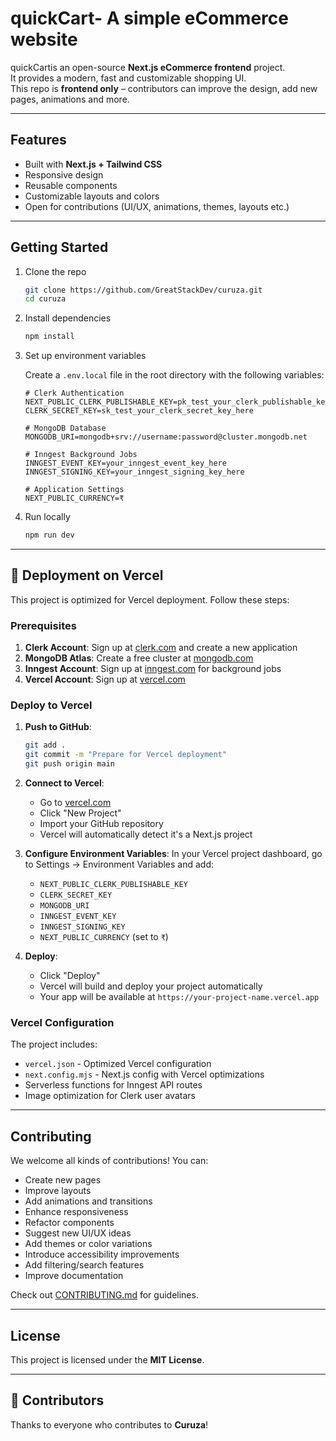 # quickCart- A simple eCommerce website

quickCartis an open-source **Next.js eCommerce frontend** project.  
It provides a modern, fast and customizable shopping UI.  
This repo is **frontend only** – contributors can improve the design, add new pages, animations and more.

---

## Features

-   Built with **Next.js + Tailwind CSS**
-   Responsive design
-   Reusable components
-   Customizable layouts and colors
-   Open for contributions (UI/UX, animations, themes, layouts etc.)

---

## Getting Started

1. Clone the repo

    ```bash
    git clone https://github.com/GreatStackDev/curuza.git
    cd curuza
    ```

2. Install dependencies

    ```bash
    npm install
    ```

3. Set up environment variables

    Create a `.env.local` file in the root directory with the following variables:

    ```env
    # Clerk Authentication
    NEXT_PUBLIC_CLERK_PUBLISHABLE_KEY=pk_test_your_clerk_publishable_key_here
    CLERK_SECRET_KEY=sk_test_your_clerk_secret_key_here

    # MongoDB Database
    MONGODB_URI=mongodb+srv://username:password@cluster.mongodb.net

    # Inngest Background Jobs
    INNGEST_EVENT_KEY=your_inngest_event_key_here
    INNGEST_SIGNING_KEY=your_inngest_signing_key_here

    # Application Settings
    NEXT_PUBLIC_CURRENCY=₹
    ```

4. Run locally

    ```bash
    npm run dev
    ```

---

## 🚀 Deployment on Vercel

This project is optimized for Vercel deployment. Follow these steps:

### Prerequisites

1. **Clerk Account**: Sign up at [clerk.com](https://clerk.com) and create a new application
2. **MongoDB Atlas**: Create a free cluster at [mongodb.com](https://mongodb.com)
3. **Inngest Account**: Sign up at [inngest.com](https://inngest.com) for background jobs
4. **Vercel Account**: Sign up at [vercel.com](https://vercel.com)

### Deploy to Vercel

1. **Push to GitHub**:
   ```bash
   git add .
   git commit -m "Prepare for Vercel deployment"
   git push origin main
   ```

2. **Connect to Vercel**:
   - Go to [vercel.com](https://vercel.com)
   - Click "New Project"
   - Import your GitHub repository
   - Vercel will automatically detect it's a Next.js project

3. **Configure Environment Variables**:
   In your Vercel project dashboard, go to Settings → Environment Variables and add:
   - `NEXT_PUBLIC_CLERK_PUBLISHABLE_KEY`
   - `CLERK_SECRET_KEY`
   - `MONGODB_URI`
   - `INNGEST_EVENT_KEY`
   - `INNGEST_SIGNING_KEY`
   - `NEXT_PUBLIC_CURRENCY` (set to `₹`)

4. **Deploy**:
   - Click "Deploy"
   - Vercel will build and deploy your project automatically
   - Your app will be available at `https://your-project-name.vercel.app`

### Vercel Configuration

The project includes:
- `vercel.json` - Optimized Vercel configuration
- `next.config.mjs` - Next.js config with Vercel optimizations
- Serverless functions for Inngest API routes
- Image optimization for Clerk user avatars

---

## Contributing

We welcome all kinds of contributions! You can:

- Create new pages
- Improve layouts
- Add animations and transitions
- Enhance responsiveness
- Refactor components
- Suggest new UI/UX ideas
- Add themes or color variations
- Introduce accessibility improvements
- Add filtering/search features
- Improve documentation

Check out [CONTRIBUTING.md](./CONTRIBUTING.md) for guidelines.

---

## License

This project is licensed under the **MIT License**.

---

## 🌟 Contributors

Thanks to everyone who contributes to **Curuza**!